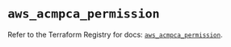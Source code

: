 # `aws_acmpca_permission`

Refer to the Terraform Registry for docs: [`aws_acmpca_permission`](https://registry.terraform.io/providers/hashicorp/aws/5.36.0/docs/resources/acmpca_permission).
